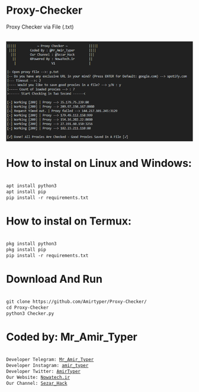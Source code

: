 # Proxy-Checker
Proxy Checker via File (.txt)

<br />
<img src="img.png" />
<br />

# How to instal on Linux and Windows:
<pre><code>
apt install python3
apt install pip
pip install -r requirements.txt
</code></pre>

# How to instal on Termux:
<pre><code>
pkg install python3
pkg install pip
pip install -r requirements.txt
</code></pre>

# Download And Run
<pre><code>
git clone https://github.com/Amirtyper/Proxy-Checker/
cd Proxy-Checker
python3 Checker.py
</code></pre>

# Coded by: Mr_Amir_Typer
<pre><code>
Developer Telegram: <a href="https://t.me/Mr_Amir_Typer">Mr_Amir_Typer</a>
Developer Instagram: <a href="https://instagram.com/amir_typer">amir_typer</a>
Developer Twitter: <a href="https://twitter.com/AmirTyper">AmirTyper</a>
Our Website: <a href="https://Nowatech.ir">Nowatech.ir</a>
Our Channel: <a href="https://t.me/Sezar_Hack">Sezar_Hack</a>
</code></pre>
